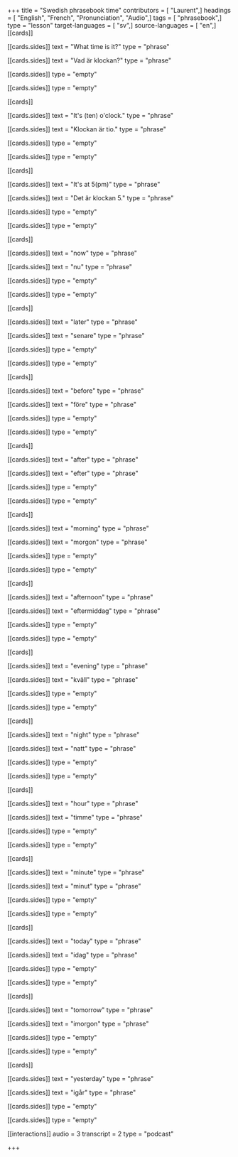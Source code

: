+++
title = "Swedish phrasebook time"
contributors = [ "Laurent",]
headings = [ "English", "French", "Pronunciation", "Audio",]
tags = [ "phrasebook",]
type = "lesson"
target-languages = [ "sv",]
source-languages = [ "en",]
[[cards]]

[[cards.sides]]
text = "What time is it?"
type = "phrase"

[[cards.sides]]
text = "Vad är klockan?"
type = "phrase"

[[cards.sides]]
type = "empty"

[[cards.sides]]
type = "empty"

[[cards]]

[[cards.sides]]
text = "It's (ten) o'clock."
type = "phrase"

[[cards.sides]]
text = "Klockan är tio."
type = "phrase"

[[cards.sides]]
type = "empty"

[[cards.sides]]
type = "empty"

[[cards]]

[[cards.sides]]
text = "It's at 5(pm)"
type = "phrase"

[[cards.sides]]
text = "Det är klockan 5."
type = "phrase"

[[cards.sides]]
type = "empty"

[[cards.sides]]
type = "empty"

[[cards]]

[[cards.sides]]
text = "now"
type = "phrase"

[[cards.sides]]
text = "nu"
type = "phrase"

[[cards.sides]]
type = "empty"

[[cards.sides]]
type = "empty"

[[cards]]

[[cards.sides]]
text = "later"
type = "phrase"

[[cards.sides]]
text = "senare"
type = "phrase"

[[cards.sides]]
type = "empty"

[[cards.sides]]
type = "empty"

[[cards]]

[[cards.sides]]
text = "before"
type = "phrase"

[[cards.sides]]
text = "före"
type = "phrase"

[[cards.sides]]
type = "empty"

[[cards.sides]]
type = "empty"

[[cards]]

[[cards.sides]]
text = "after"
type = "phrase"

[[cards.sides]]
text = "efter"
type = "phrase"

[[cards.sides]]
type = "empty"

[[cards.sides]]
type = "empty"

[[cards]]

[[cards.sides]]
text = "morning"
type = "phrase"

[[cards.sides]]
text = "morgon"
type = "phrase"

[[cards.sides]]
type = "empty"

[[cards.sides]]
type = "empty"

[[cards]]

[[cards.sides]]
text = "afternoon"
type = "phrase"

[[cards.sides]]
text = "eftermiddag"
type = "phrase"

[[cards.sides]]
type = "empty"

[[cards.sides]]
type = "empty"

[[cards]]

[[cards.sides]]
text = "evening"
type = "phrase"

[[cards.sides]]
text = "kväll"
type = "phrase"

[[cards.sides]]
type = "empty"

[[cards.sides]]
type = "empty"

[[cards]]

[[cards.sides]]
text = "night"
type = "phrase"

[[cards.sides]]
text = "natt"
type = "phrase"

[[cards.sides]]
type = "empty"

[[cards.sides]]
type = "empty"

[[cards]]

[[cards.sides]]
text = "hour"
type = "phrase"

[[cards.sides]]
text = "timme"
type = "phrase"

[[cards.sides]]
type = "empty"

[[cards.sides]]
type = "empty"

[[cards]]

[[cards.sides]]
text = "minute"
type = "phrase"

[[cards.sides]]
text = "minut"
type = "phrase"

[[cards.sides]]
type = "empty"

[[cards.sides]]
type = "empty"

[[cards]]

[[cards.sides]]
text = "today"
type = "phrase"

[[cards.sides]]
text = "idag"
type = "phrase"

[[cards.sides]]
type = "empty"

[[cards.sides]]
type = "empty"

[[cards]]

[[cards.sides]]
text = "tomorrow"
type = "phrase"

[[cards.sides]]
text = "imorgon"
type = "phrase"

[[cards.sides]]
type = "empty"

[[cards.sides]]
type = "empty"

[[cards]]

[[cards.sides]]
text = "yesterday"
type = "phrase"

[[cards.sides]]
text = "igår"
type = "phrase"

[[cards.sides]]
type = "empty"

[[cards.sides]]
type = "empty"

[[interactions]]
audio = 3
transcript = 2
type = "podcast"

+++
